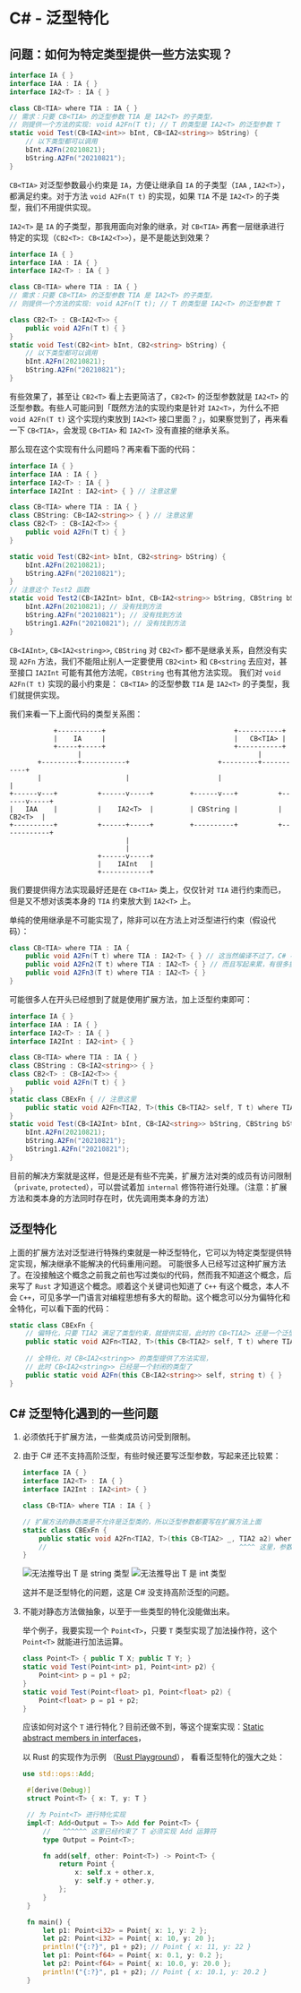 # C# - 泛型特化
## 问题：如何为特定类型提供一些方法实现？

``` csharp
interface IA { }
interface IAA : IA { }
interface IA2<T> : IA { }

class CB<TIA> where TIA : IA { }
// 需求：只要 CB<TIA> 的泛型参数 TIA 是 IA2<T> 的子类型，
// 则提供一个方法的实现: void A2Fn(T t); // T 的类型是 IA2<T> 的泛型参数 T
static void Test(CB<IA2<int>> bInt, CB<IA2<string>> bString) {
    // 以下类型都可以调用
    bInt.A2Fn(20210821);
    bString.A2Fn("20210821");
}
```
`CB<TIA>` 对泛型参数最小约束是 `IA`，方便让继承自 `IA` 的子类型（`IAA` , `IA2<T>`），都满足约束。对于方法 `void A2Fn(T t)` 的实现，如果 `TIA` 不是 `IA2<T>` 的子类型，我们不用提供实现。

`IA2<T>` 是 `IA` 的子类型，那我用面向对象的继承，对 `CB<TIA>` 再套一层继承进行特定的实现（`CB2<T>: CB<IA2<T>>`），是不是能达到效果？

``` csharp
interface IA { }
interface IAA : IA { }
interface IA2<T> : IA { }

class CB<TIA> where TIA : IA { }
// 需求：只要 CB<TIA> 的泛型参数 TIA 是 IA2<T> 的子类型，
// 则提供一个方法的实现: void A2Fn(T t); // T 的类型是 IA2<T> 的泛型参数 T

class CB2<T> : CB<IA2<T>> {
    public void A2Fn(T t) { }
}
static void Test(CB2<int> bInt, CB2<string> bString) {
    // 以下类型都可以调用
    bInt.A2Fn(20210821);
    bString.A2Fn("20210821");
}
```
有些效果了，甚至让 `CB2<T>` 看上去更简洁了，`CB2<T>` 的泛型参数就是 `IA2<T>` 的泛型参数。有些人可能问到「既然方法的实现约束是针对 `IA2<T>`，为什么不把 `void A2Fn(T t)` 这个实现约束放到 `IA2<T>` 接口里面？」，如果察觉到了，再来看一下 `CB<TIA>`，会发现 `CB<TIA>` 和 `IA2<T>` 没有直接的继承关系。

那么现在这个实现有什么问题吗？再来看下面的代码：

```csharp
interface IA { }
interface IAA : IA { }
interface IA2<T> : IA { }
interface IA2Int : IA2<int> { } // 注意这里

class CB<TIA> where TIA : IA { }
class CBString: CB<IA2<string>> { } // 注意这里
class CB2<T> : CB<IA2<T>> {
    public void A2Fn(T t) { }
}

static void Test(CB2<int> bInt, CB2<string> bString) {
    bInt.A2Fn(20210821);
    bString.A2Fn("20210821");
}
// 注意这个 Test2 函数 
static void Test2(CB<IA2Int> bInt, CB<IA2<string>> bString, CBString bString1) {
    bInt.A2Fn(20210821); // 没有找到方法
    bString.A2Fn("20210821"); // 没有找到方法
    bString1.A2Fn("20210821"); // 没有找到方法
}
```
`CB<IAInt>`, `CB<IA2<string>>`, `CBString` 对 `CB2<T>` 都不是继承关系，自然没有实现 `A2Fn` 方法，我们不能阻止别人一定要使用 `CB2<int>` 和 `CB<string` 去应对，甚至接口 `IA2Int` 可能有其他方法呢，`CBString` 也有其他方法实现。
我们对 `void A2Fn(T t)` 实现的最小约束是： `CB<TIA>` 的泛型参数 `TIA` 是 `IA2<T>` 的子类型，我们就提供实现。

我们来看一下上面代码的类型关系图：

``` 
           +-----------+                                +-----------+
           |    IA     |                                |   CB<TIA> |
           +-----+-----+                                +-----------+
                 |                                            |
       +---------+-----------+                      +---------+-----------+
       |                     |                      |                     |
+------v---+          +------v-----+         +------v---+          +------v-----+
|   IAA    |          |    IA2<T>  |         | CBString |          |    CB2<T>  |
+----------+          +------+-----+         +----------+          +------------+
                             |
                             |
                      +------v-----+
                      |    IAInt   |
                      +------------+
```
我们要提供得方法实现最好还是在 `CB<TIA>` 类上，仅仅针对 `TIA` 进行约束而已，但是又不想对该类本身的 `TIA` 约束放大到 `IA2<T>` 上。

单纯的使用继承是不可能实现了，除非可以在方法上对泛型进行约束（假设代码）：

``` csharp
class CB<TIA> where TIA : IA { 
    public void A2Fn(T t) where TIA : IA2<T> { } // 这当然编译不过了，C# 不支持
    public void A2Fn2(T t) where TIA : IA2<T> { } // 而且写起来累，有很多重复的代码
    public void A2Fn3(T t) where TIA : IA2<T> { }
}
```
可能很多人在开头已经想到了就是使用扩展方法，加上泛型约束即可：

``` csharp
interface IA { }
interface IAA : IA { }
interface IA2<T> : IA { }
interface IA2Int : IA2<int> { }

class CB<TIA> where TIA : IA { }
class CBString : CB<IA2<string>> { }
class CB2<T> : CB<IA2<T>> {
    public void A2Fn(T t) { }
}
static class CBExFn { // 注意这里
    public static void A2Fn<TIA2, T>(this CB<TIA2> self, T t) where TIA2 : IA2<T> { }
}
static void Test(CB<IA2Int> bInt, CB<IA2<string>> bString, CBString bString1) {
    bInt.A2Fn(20210821);
    bString.A2Fn("20210821");
    bString1.A2Fn("20210821");
}
```
目前的解决方案就是这样，但是还是有些不完美，扩展方法对类的成员有访问限制（`private`, `protected`），可以尝试着加 `internal` 修饰符进行处理。（注意：扩展方法和类本身的方法同时存在时，优先调用类本身的方法）

## 泛型特化
上面的扩展方法对泛型进行特殊约束就是一种泛型特化，它可以为特定类型提供特定实现，解决继承不能解决的代码重用问题。
可能很多人已经写过这种扩展方法了。在没接触这个概念之前我之前也写过类似的代码，然而我不知道这个概念，后来写了 `Rust` 才知道这个概念。顺着这个关键词也知道了 `C++` 有这个概念，本人不会 `C++`，可见多学一门语言对编程思想有多大的帮助。这个概念可以分为偏特化和全特化，可以看下面的代码：

``` csharp
static class CBExFn {
    // 偏特化，只要 TIA2 满足了类型约束，就提供实现，此时的 CB<TIA2> 还是一个泛型类
    public static void A2Fn<TIA2, T>(this CB<TIA2> self, T t) where TIA2 : IA2<T> { }
    
    // 全特化，对 CB<IA2<string>> 的类型提供了方法实现，
    // 此时 CB<IA2<string>> 已经是一个封闭的类型了
    public static void A2Fn(this CB<IA2<string>> self, string t) { }
}
```

## C# 泛型特化遇到的一些问题
1. 必须依托于扩展方法，一些类成员访问受到限制。
2. 由于 C# 还不支持高阶泛型，有些时候还要写泛型参数，写起来还比较累：

    ``` csharp
    interface IA { }
    interface IA2<T> : IA { }
    interface IA2Int : IA2<int> { }

    class CB<TIA> where TIA : IA { }

    // 扩展方法的静态类是不允许是泛型类的，所以泛型参数都要写在扩展方法上面
    static class CBExFn { 
        public static void A2Fn<TIA2, T>(this CB<TIA2> _, TIA2 a2) where TIA2 : IA2<T> { }
        //                                                ^^^^ 这里，参数变为 TIA2
    }
    ```
    ![无法推导出 T 是 string 类型](./CB_IA2_typeinfer.png)
    ![无法推导出 T 是 int 类型](./CB_IA2Int_typeinfer.png)

    这并不是泛型特化的问题，这是 C# 没支持高阶泛型的问题。
3. 不能对静态方法做抽象，以至于一些类型的特化没能做出来。
   
   举个例子，我要实现一个  `Point<T>`，只要 `T` 类型实现了加法操作符，这个 `Point<T>` 就能进行加法运算。

    ``` csharp
    class Point<T> { public T X; public T Y; }
    static void Test(Point<int> p1, Point<int> p2) {
        Point<int> p = p1 + p2;
    }
    static void Test(Point<float> p1, Point<float> p2) {
        Point<float> p = p1 + p2;
    }
    ```
   应该如何对这个 `T` 进行特化？目前还做不到，等这个提案实现：[Static abstract members in interfaces](https://github.com/dotnet/csharplang/issues/4436)，
   
   以 Rust 的实现作为示例
   （[Rust Playground](https://play.rust-lang.org/?version=stable&mode=debug&edition=2018&gist=175473360a7d9e60c843999e7193c634)），
   看看泛型特化的强大之处：
   ``` rust
   use std::ops::Add;

    #[derive(Debug)]
    struct Point<T> { x: T, y: T }

    // 为 Point<T> 进行特化实现
    impl<T: Add<Output = T>> Add for Point<T> {
        //   ^^^^^^ 这里已经约束了 T 必须实现 Add 运算符
        type Output = Point<T>;

        fn add(self, other: Point<T>) -> Point<T> {
            return Point {
                x: self.x + other.x,
                y: self.y + other.y,
            };
        }
    }

    fn main() {
        let p1: Point<i32> = Point{ x: 1, y: 2 };
        let p2: Point<i32> = Point{ x: 10, y: 20 };
        println!("{:?}", p1 + p2); // Point { x: 11, y: 22 }
        let p1: Point<f64> = Point{ x: 0.1, y: 0.2 };
        let p2: Point<f64> = Point{ x: 10.0, y: 20.0 };
        println!("{:?}", p1 + p2); // Point { x: 10.1, y: 20.2 }
    }

   ```




